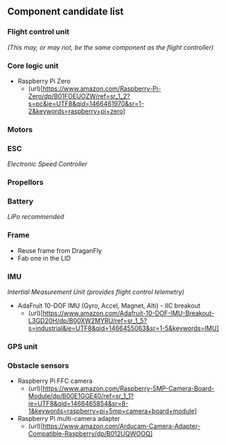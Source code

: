 ## Component candidate list

### Flight control unit
_(This may, or may not, be the same component as the flight controller)_

### Core logic unit
- Raspberry Pi Zero
  - (url)[https://www.amazon.com/Raspberry-Pi-Zero/dp/B01FOEUOZW/ref=sr_1_2?s=pc&ie=UTF8&qid=1466461970&sr=1-2&keywords=raspberry+pi+zero]

### Motors

### ESC
_Electronic Speed Controller_

### Propellors

### Battery
_LiPo recommended_

### Frame
- Reuse frame from DraganFly
- Fab one in the LID

### IMU
_Intertial Measurement Unit (provides flight control telemetry)_
- AdaFruit 10-DOF IMU (Gyro, Accel, Magnet, Alti) - IIC breakout
  - (url)[https://www.amazon.com/Adafruit-10-DOF-IMU-Breakout-L3GD20H/dp/B00XW2MYRU/ref=sr_1_5?s=industrial&ie=UTF8&qid=1466455063&sr=1-5&keywords=IMU]

### GPS unit

### Obstacle sensors
- Raspberry Pi FFC camera
  - (url)[https://www.amazon.com/Raspberry-5MP-Camera-Board-Module/dp/B00E1GGE40/ref=sr_1_1?ie=UTF8&qid=1466465854&sr=8-1&keywords=raspberry+pi+5mp+camera+board+module]
- Raspberry Pi multi-camera adapter
  - (url)[https://www.amazon.com/Arducam-Camera-Adapter-Compatible-Raspberry/dp/B012UQWOOQ]
